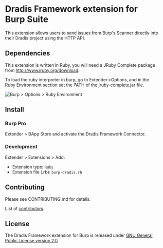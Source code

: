 # Dradis Framework extension for Burp Suite

This extension allows users to send issues from Burp's Scanner directly into their Dradis project using the HTTP API.


## Dependencies

This extension is written in Ruby, you will need a JRuby Complete package from http://www.jruby.org/download.

To load the ruby interpreter in burp, go to Extender->Options, and in the Ruby Environment section set the PATH of the jruby-complete.jar file.

![Burp > Options > Ruby Environment](https://camo.githubusercontent.com/afc119e6cff722337e576629f8ee2a4e399f9686/68747470733a2f2f7261772e6769746875622e636f6d2f77696b692f696e666f627974652f666172616461792f696d616765732f627572705f727562795f706174682e706e67)


## Install

### Burp Pro

Extender > BApp Store and activate the Dradis Framework Connector.

### Development

Extender > Extensions > Add:

* Extension type: `Ruby`
* Extension file (.rb): `burp-dradis.rb`


## Contributing

Please see CONTRIBUTING.md for details.

List of [contributors](https://github.com/dradis/burp-dradis/graphs/contributors).


## License

The Dradis Framework extension for Burp is released under [GNU General Public License version 2.0](http://www.gnu.org/licenses/old-licenses/gpl-2.0.html)
